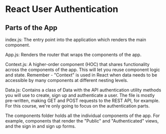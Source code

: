 # **React User Authentication**

## **Parts of the App**

index.js: The entry point into the application which renders the main <App> component.

App.js: Renders the router that wraps the components of the app.

Context.js: A higher-order component (HOC) that shares functionality across the components of the app. This will let you reuse component logic and state. Remember - "Context" is used in React when data needs to be accessible by many components at different nesting levels.

Data.js: Contains a class of Data with the API authentication utility methods you will use to create, sign up and authenticate a user. The file is mostly pre-written, making GET and POST requests to the REST API, for example. For this course, we're only going to focus on the authentication parts.

The components folder holds all the individual components of the app. For example, components that render the "Public" and "Authenticated" views, and the sign in and sign up forms.
